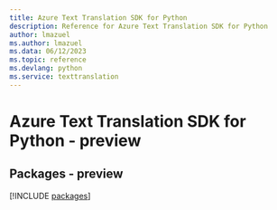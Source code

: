 ```yaml
---
title: Azure Text Translation SDK for Python
description: Reference for Azure Text Translation SDK for Python
author: lmazuel
ms.author: lmazuel
ms.data: 06/12/2023
ms.topic: reference
ms.devlang: python
ms.service: texttranslation
---
```

# Azure Text Translation SDK for Python - preview
## Packages - preview
[!INCLUDE [packages](text-translation-index.md)]